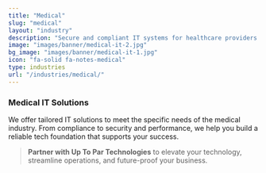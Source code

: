 ```yaml
---
title: "Medical"
slug: "medical"
layout: "industry"
description: "Secure and compliant IT systems for healthcare providers."
image: "images/banner/medical-it-2.jpg"
bg_image: "images/banner/medical-it-1.jpg"
icon: "fa-solid fa-notes-medical"
type: industries
url: "/industries/medical/"
---
```


### Medical IT Solutions

We offer tailored IT solutions to meet the specific needs of the medical industry. From compliance to security and performance, we help you build a reliable tech foundation that supports your success.

> **Partner with Up To Par Technologies** to elevate your technology, streamline operations, and future-proof your business.